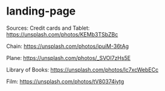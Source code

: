 # landing-page

Sources:
Credit cards and Tablet: https://unsplash.com/photos/KEMb3TSbZBc

Chain: https://unsplash.com/photos/ipuiM-36tAg

Plane: https://unsplash.com/photos/_SVOl7zHs5E

Library of Books: https://unsplash.com/photos/lc7xcWebECc

Film: https://unsplash.com/photos/tV80374iytg